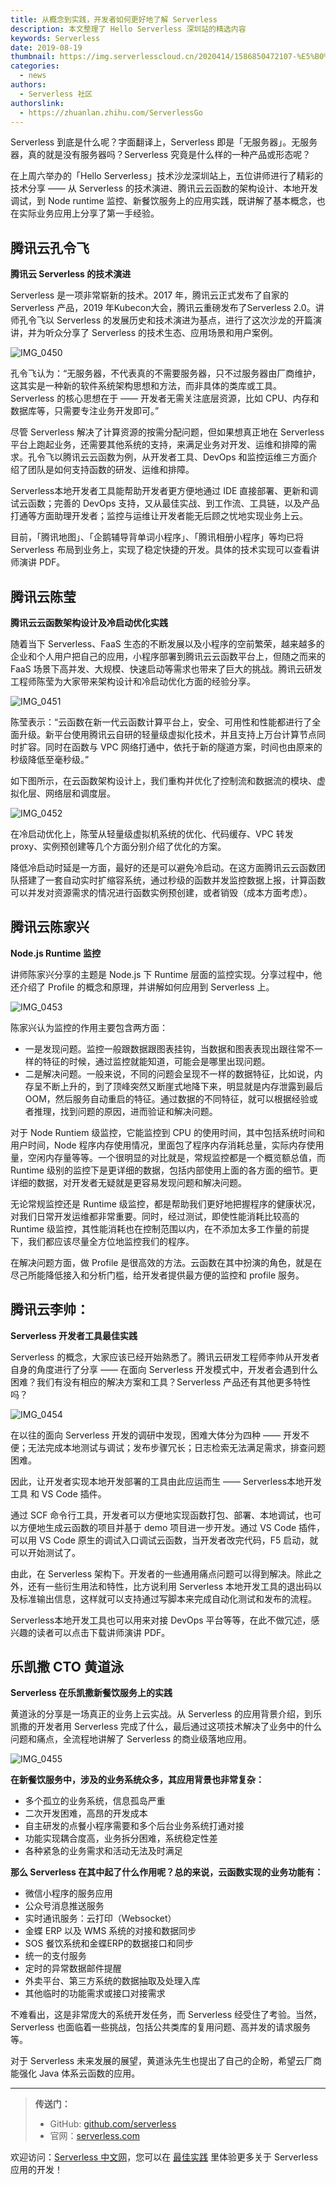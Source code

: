 ```yaml
---
title: 从概念到实践，开发者如何更好地了解 Serverless
description: 本文整理了 Hello Serverless 深圳站的精选内容
keywords: Serverless
date: 2019-08-19
thumbnail: https://img.serverlesscloud.cn/2020414/1586850472107-%E5%B0%81%E9%9D%A2%E5%9B%BE%20%282%29.png
categories:
  - news
authors:
  - Serverless 社区
authorslink:
  - https://zhuanlan.zhihu.com/ServerlessGo
---
```


Serverless 到底是什么呢？字面翻译上，Serverless 即是「无服务器」。无服务器，真的就是没有服务器吗？Serverless 究竟是什么样的一种产品或形态呢？

在上周六举办的「Hello Serverless」技术沙龙深圳站上，五位讲师进行了精彩的技术分享 —— 从 Serverless 的技术演进、腾讯云云函数的架构设计、本地开发调试，到 Node runtime 监控、新餐饮服务上的应用实践，既讲解了基本概念，也在实际业务应用上分享了第一手经验。

## 腾讯云孔令飞

**腾讯云 Serverless 的技术演进**

Serverless 是一项非常崭新的技术。2017 年，腾讯云正式发布了自家的 Serverless 产品，2019 年Kubecon大会，腾讯云重磅发布了Serverless 2.0。讲师孔令飞以 Serverless 的发展历史和技术演进为基点，进行了这次沙龙的开篇演讲，并为听众分享了 Serverless 的技术生态、应用场景和用户案例。

![IMG_0450](https://img.serverlesscloud.cn/tmp/IMG_0450.JPG)

孔令飞认为：“无服务器，不代表真的不需要服务器，只不过服务器由厂商维护，这其实是一种新的软件系统架构思想和方法，而非具体的类库或工具。Serverless 的核心思想在于 —— 开发者无需关注底层资源，比如 CPU、内存和数据库等，只需要专注业务开发即可。”

尽管 Serverless 解决了计算资源的按需分配问题，但如果想真正地在 Serverless 平台上跑起业务，还需要其他系统的支持，来满足业务对开发、运维和排障的需求。孔令飞以腾讯云云函数为例，从开发者工具、DevOps 和监控运维三方面介绍了团队是如何支持函数的研发、运维和排障。

Serverless本地开发者工具能帮助开发者更方便地通过 IDE 直接部署、更新和调试云函数；完善的 DevOps 支持，又从最佳实战、到工作流、工具链，以及产品打通等方面助理开发者；监控与运维让开发者能无后顾之忧地实现业务上云。

目前，「腾讯地图」、「企鹅辅导背单词小程序」、「腾讯相册小程序」等均已将 Serverless 布局到业务上，实现了稳定快捷的开发。具体的技术实现可以查看讲师演讲 PDF。

## 腾讯云陈莹

**腾讯云云函数架构设计及冷启动优化实践**

随着当下 Serverless、FaaS 生态的不断发展以及小程序的空前繁荣，越来越多的企业和个人用户把自己的应用，小程序部署到腾讯云云函数平台上，但随之而来的 FaaS 场景下高并发、大规模、快速启动等需求也带来了巨大的挑战。腾讯云研发工程师陈莹为大家带来架构设计和冷启动优化方面的经验分享。

![IMG_0451](https://img.serverlesscloud.cn/tmp/IMG_0451.JPG)

陈莹表示：“云函数在新一代云函数计算平台上，安全、可用性和性能都进行了全面升级。新平台使用腾讯云自研的轻量级虚拟化技术，并且支持上万台计算节点同时扩容。同时在函数与 VPC 网络打通中，依托于新的隧道方案，时间也由原来的秒级降低至毫秒级。”

如下图所示，在云函数架构设计上，我们重构并优化了控制流和数据流的模块、虚拟化层、网络层和调度层。

![IMG_0452](https://img.serverlesscloud.cn/tmp/IMG_0452.JPG)

在冷启动优化上，陈莹从轻量级虚拟机系统的优化、代码缓存、VPC 转发 proxy、实例预创建等几个方面分别介绍了优化的方案。

降低冷启动时延是一方面，最好的还是可以避免冷启动。在这方面腾讯云云函数团队搭建了一套自动实时扩缩容系统，通过秒级的函数并发监控数据上报，计算函数可以并发对资源需求的情况进行函数实例预创建，或者销毁（成本方面考虑）。

## 腾讯云陈家兴

**Node.js Runtime 监控**

讲师陈家兴分享的主题是 Node.js 下 Runtime 层面的监控实现。分享过程中，他还介绍了 Profile 的概念和原理，并讲解如何应用到 Serverless 上。

![IMG_0453](https://img.serverlesscloud.cn/tmp/IMG_0453.JPG)

陈家兴认为监控的作用主要包含两方面：

- 一是发现问题。监控一般跟数据跟图表挂钩，当数据和图表表现出跟往常不一样的特征的时候，通过监控就能知道，可能会是哪里出现问题。
- 二是解决问题。一般来说，不同的问题会呈现不一样的数据特征，比如说，内存呈不断上升的，到了顶峰突然又断崖式地降下来，明显就是内存泄露到最后 OOM，然后服务自动重启的特征。通过数据的不同特征，就可以根据经验或者推理，找到问题的原因，进而验证和解决问题。

对于 Node Runtiem 级监控，它能监控到 CPU 的使用时间，其中包括系统时间和用户时间，Node 程序内存使用情况，里面包了程序内存消耗总量，实际内存使用量，空闲内存量等等。一个很明显的对比就是，常规监控都是一个概览额总值，而 Runtime 级别的监控下是更详细的数据，包括内部使用上面的各方面的细节。更详细的数据，对开发者无疑就是更容易发现问题和解决问题。

无论常规监控还是 Runtime 级监控，都是帮助我们更好地把握程序的健康状况，对我们日常开发运维都非常重要。同时，经过测试，即使性能消耗比较高的 Runtime 级监控，其性能消耗也在控制范围以内，在不添加太多工作量的前提下，我们都应该尽量全方位地监控我们的程序。

在解决问题方面，做 Profile 是很高效的方法。云函数在其中扮演的角色，就是在尽己所能降低接入和分析门槛，给开发者提供最方便的监控和 profile 服务。

## 腾讯云李帅：

**Serverless 开发者工具最佳实践**

Serverless 的概念，大家应该已经开始熟悉了。腾讯云研发工程师李帅从开发者自身的角度进行了分享 —— 在面向 Serverless 开发模式中，开发者会遇到什么困难？我们有没有相应的解决方案和工具？Serverless 产品还有其他更多特性吗？

![IMG_0454](https://img.serverlesscloud.cn/tmp/IMG_0454.JPG)

在以往的面向 Serverless 开发的调研中发现，困难大体分为四种 —— 开发不便；无法完成本地测试与调试；发布步骤冗长；日志检索无法满足需求，排查问题困难。

因此，让开发者实现本地开发部署的工具由此应运而生 —— Serverless本地开发工具 和 VS Code 插件。

通过 SCF 命令行工具，开发者可以方便地实现函数打包、部署、本地调试，也可以方便地生成云函数的项目并基于 demo 项目进一步开发。通过 VS Code 插件，可以用 VS Code 原生的调试入口调试云函数，当开发者改完代码，F5 启动，就可以开始测试了。

由此，在 Serverless 架构下。开发者的一些通用痛点问题可以得到解决。除此之外，还有一些衍生用法和特性，比方说利用 Serverless 本地开发工具的退出码以及标准输出信息，这样就可以支持通过写脚本来完成自动化测试和发布的流程。

Serverless本地开发工具也可以用来对接 DevOps 平台等等，在此不做冗述，感兴趣的读者可以点击下载讲师演讲 PDF。   

## 乐凯撒 CTO 黄道泳

**Serverless 在乐凯撒新餐饮服务上的实践**

黄道泳的分享是一场真正的业务上云实战。从 Serverless 的应用背景介绍，到乐凯撒的开发者用 Serverless 完成了什么，最后通过这项技术解决了业务中的什么问题和痛点，全流程地讲解了 Serverless 的商业级落地应用。

![IMG_0455](https://img.serverlesscloud.cn/tmp/IMG_0455.JPG)

**在新餐饮服务中，涉及的业务系统众多，其应用背景也非常复杂：**

- 多个孤立的业务系统，信息孤岛严重
- 二次开发困难，高昂的开发成本
- 自主研发的点餐小程序需要和多个后台业务系统打通对接
- 功能实现耦合度高，业务拆分困难，系统稳定性差
- 各种紧急的业务需求和活动无法及时满足

**那么 Serverless 在其中起了什么作用呢？总的来说，云函数实现的业务功能有：**

- 微信小程序的服务应用
- 公众号消息推送服务
- 实时通讯服务：云打印（Websocket）
- 金蝶 ERP 以及 WMS 系统的对接和数据同步
- SOS 餐饮系统和金蝶ERP的数据接口和同步
- 统一的支付服务
- 定时的异常数据邮件提醒
- 外卖平台、第三方系统的数据抽取及处理入库
- 其他临时的功能需求或接口对接需求

不难看出，这是非常庞大的系统开发任务，而 Serverless 经受住了考验。当然，Serverless 也面临着一些挑战，包括公共类库的复用问题、高并发的请求服务等。

对于 Serverless 未来发展的展望，黄道泳先生也提出了自己的企盼，希望云厂商能强化 Java 体系云函数的应用。

---

> **传送门：**
>
> - GitHub: [github.com/serverless](https://github.com/serverless/serverless/blob/master/README_CN.md) 
> - 官网：[serverless.com](https://serverless.com/)

欢迎访问：[Serverless 中文网](https://serverlesscloud.cn/)，您可以在 [最佳实践](https://serverlesscloud.cn/best-practice) 里体验更多关于 Serverless 应用的开发！
